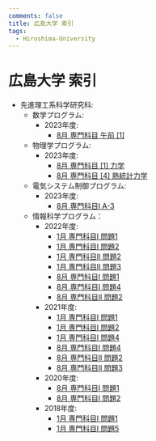 ```yaml
---
comments: false
title: 広島大学 索引
tags:
  - Hiroshima-University
---
```

# 広島大学 索引

- 先進理工系科学研究科:
    - 数学プログラム:
        - 2023年度:
            - [8月 専門科目 午前 \[1\]](ASE/math_202208_senmon_gozen_1.md)
    - 物理学プログラム:
        - 2023年度:
            - [8月 専門科目 \[1\] 力学](ASE/phys_202208_senmon_1.md)
            - [8月 専門科目 \[4\] 熱統計力学](ASE/phys_202208_senmon_4.md)
    - 電気システム制御プログラム:
        - 2023年度:
            - [8月 専門科目I A-3](ASE/esce_202208_senmon1_A_3.md)
    - 情報科学プログラム：
        - 2022年度:
            - [1月 専門科目I 問題1](ASE/is_202201_senmon_I_1.md)
            - [1月 専門科目I 問題2](ASE/is_202201_senmon_I_2.md)
            - [1月 専門科目II 問題2](ASE/is_202201_senmon_II_2.md)
            - [1月 専門科目II 問題3](ASE/is_202201_senmon_II_3.md)
            - [8月 専門科目I 問題1](ASE/is_202108_senmon_I_1.md)
            - [8月 専門科目I 問題4](ASE/is_202108_senmon_I_4.md)
            - [8月 専門科目II 問題2](ASE/is_202108_senmon_II_2.md)
        - 2021年度:
            - [1月 専門科目I 問題1](ASE/is_202101_senmon_I_1.md)
            - [1月 専門科目I 問題2](ASE/is_202101_senmon_I_2.md)
            - [1月 専門科目I 問題4](ASE/is_202101_senmon_I_4.md)
            - [8月 専門科目I 問題4](ASE/is_202008_senmon_I_4.md)
            - [8月 専門科目II 問題2](ASE/is_202008_senmon_II_2.md)
            - [8月 専門科目II 問題3](ASE/is_202008_senmon_II_3.md)
        - 2020年度:
            - [8月 専門科目I 問題1](ASE/is_201908_senmon_I_1.md)
            - [8月 専門科目I 問題2](ASE/is_201908_senmon_I_2.md)
        - 2018年度:
            - [1月 専門科目I 問題1](ASE/is_201801_senmon_I_1.md)
            - [1月 専門科目I 問題5](ASE/is_201801_senmon_I_5.md)